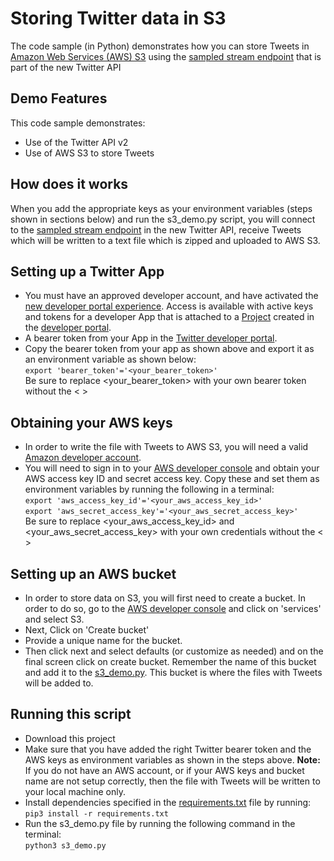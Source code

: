 # Storing Twitter data in S3

The code sample (in Python) demonstrates how you can store Tweets in [Amazon Web Services (AWS) S3](https://aws.amazon.com)  using the [sampled stream endpoint](https://developer.twitter.com/en/docs/twitter-api/tweets/sampled-stream/introduction) that is part of the new Twitter API

## Demo Features

This code sample demonstrates:

- Use of the Twitter API v2
- Use of AWS S3 to store Tweets

## How does it works
When you add the appropriate keys as your environment variables (steps shown in sections below) and run the s3_demo.py script, you will connect to the [sampled stream endpoint](https://developer.twitter.com/en/docs/twitter-api/tweets/sampled-stream/introduction) in the new Twitter API, receive Tweets which will be written to a text file which is zipped and uploaded to AWS S3. 

## Setting up a Twitter App

- You must have an approved developer account, and have activated the [new developer portal experience](https://developer.twitter.com/en/portal/opt-in.html). Access is available with active keys and tokens for a developer App that is attached to a [Project](https://developer.twitter.com/en/docs/projects.html) created in the [developer portal](https://developer.twitter.com/en/docs/developer-portal.html).
- A bearer token from your App in the [Twitter developer portal](https://developer.twitter.com/en/docs/developer-portal/overview).
- Copy the bearer token from your app as shown above and export it as an environment variable as shown below:<br>
`export 'bearer_token'='<your_bearer_token>'`<br> Be sure to replace <your_bearer_token> with your own bearer token without the < >

## Obtaining your AWS keys

- In order to write the file with Tweets to AWS S3, you will need a valid [Amazon developer account](https://aws.amazon.com/free). 
- You will need to sign in to your [AWS developer console](https://console.aws.amazon.com/) and obtain your AWS access key ID and secret access key. Copy these and set them as environment variables by running the following in a terminal:<br>
`export 'aws_access_key_id'='<your_aws_access_key_id>'`<br>
`export 'aws_secret_access_key'='<your_aws_secret_access_key>'`<br>
 Be sure to replace <your_aws_access_key_id> and <your_aws_secret_access_key> with your own credentials without the < >

## Setting up an AWS bucket
- In order to store data on S3, you will first need to create a bucket. In order to do so, go to the [AWS developer console](https://console.aws.amazon.com) and click on 'services' and select S3.
- Next, Click on 'Create bucket'
- Provide a unique name for the bucket.
- Then click next and select defaults (or customize as needed) and on the final screen click on create bucket. Remember the name of this bucket and add it to the [s3_demo.py](s3_demo.py). This bucket is where the files with Tweets will be added to.

## Running this script
- Download this project
- Make sure that you have added the right Twitter bearer token and the AWS keys as environment variables as shown in the steps above. __Note:__ If you do not have an AWS account, or if your AWS keys and bucket name are not setup correctly, then the file with Tweets will be written to your local machine only.
- Install dependencies specified in the [requirements.txt](https://github.com/twitterdev/twitter-aws-samples/blob/master/requirements.txt) file by running:<br>
`pip3 install -r requirements.txt`
- Run the s3_demo.py file by running the following command in the terminal:<br>
`python3 s3_demo.py`
